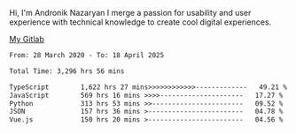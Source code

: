 Hi, I'm Andronik Nazaryan
I merge a passion for usability and user experience with technical knowledge to create cool digital experiences.

[My Gitlab](https://gitlab.com/anridev24)

<!--START_SECTION:waka-->

```txt
From: 28 March 2020 - To: 18 April 2025

Total Time: 3,296 hrs 56 mins

TypeScript        1,622 hrs 27 mins>>>>>>>>>>>>-------------   49.21 %
JavaScript        569 hrs 16 mins >>>>---------------------   17.27 %
Python            313 hrs 53 mins >>-----------------------   09.52 %
JSON              157 hrs 36 mins >------------------------   04.78 %
Vue.js            150 hrs 20 mins >------------------------   04.56 %
```

<!--END_SECTION:waka-->
